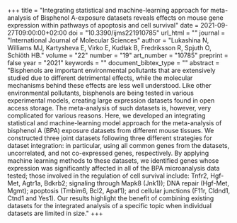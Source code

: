 +++
title = "Integrating statistical and machine-learning approach for meta-analysis of Bisphenol A-exposure datasets reveals effects on mouse gene expression within pathways of apoptosis and cell survival"
date = 2021-09-27T09:00:00+02:00
doi = "10.3390/ijms221910785"
url_html = ""
journal = "International Journal of Molecular Sciences"
author = "Lukashina N, Williams MJ, Kartysheva E, Virko E, Kudłak B, Fredriksson R, Spjuth O, Schiöth HB."
volume = "22"
number = "19"
art_number = "10785"
preprint = false
year = "2021"
keywords = ""
document_bibtex_type = ""
abstract = "Bisphenols are important environmental pollutants that are extensively studied due to different detrimental effects, while the molecular mechanisms behind these effects are less well understood. Like other environmental pollutants, bisphenols are being tested in various experimental models, creating large expression datasets found in open access storage. The meta-analysis of such datasets is, however, very complicated for various reasons. Here, we developed an integrating statistical and machine-learning model approach for the meta-analysis of bisphenol A (BPA) exposure datasets from different mouse tissues. We constructed three joint datasets following three different strategies for dataset integration: in particular, using all common genes from the datasets, uncorrelated, and not co-expressed genes, respectively. By applying machine learning methods to these datasets, we identified genes whose expression was significantly affected in all of the BPA microanalysis data tested; those involved in the regulation of cell survival include: Tnfr2, Hgf-Met, Agtr1a, Bdkrb2; signaling through Mapk8 (Jnk1)); DNA repair (Hgf-Met, Mgmt); apoptosis (Tmbim6, Bcl2, Apaf1); and cellular junctions (F11r, Cldnd1, Ctnd1 and Yes1). Our results highlight the benefit of combining existing datasets for the integrated analysis of a specific topic when individual datasets are limited in size."
+++

